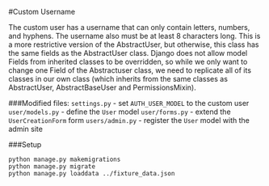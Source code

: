 #Custom Username

The custom user has a username that can only contain letters, numbers, and hyphens. The username also must be at least 8 characters long. This is a more restrictive version of the AbstractUser, but otherwise, this class has the same fields as the AbstractUser class. Django does not allow model Fields from inherited classes to be overridden, so while we only want to change one Field of the Abstractuser class, we need to replicate all of its classes in our own class (which inherits from the same classes as AbstractUser, AbstractBaseUser and PermissionsMixin).

###Modified files:
`settings.py` - set `AUTH_USER_MODEL` to the custom user
`user/models.py` - define the `User` model
`user/forms.py` - extend the `UserCreationForm` form
`users/admin.py` - register the `User` model with the admin site

###Setup

```
python manage.py makemigrations
python manage.py migrate
python manage.py loaddata ../fixture_data.json
```
